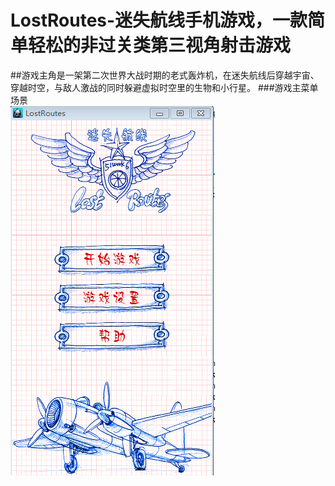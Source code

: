 # LostRoutes-迷失航线手机游戏，一款简单轻松的非过关类第三视角射击游戏
##游戏主角是一架第二次世界大战时期的老式轰炸机，在迷失航线后穿越宇宙、穿越时空，与敌人激战的同时躲避虚拟时空里的生物和小行星。
###游戏主菜单场景<br>
![](https://github.com/qzl1994/LostRoutes/raw/master/readme/HomeScene.png)  


